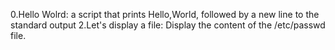 0.Hello Wolrd:
a script that prints Hello,World, followed by a new line to the standard output
2.Let's display a file:
Display the content of the /etc/passwd file.
